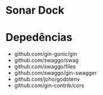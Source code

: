 # Sonar Dock

# Depedências
- github.com/gin-gonic/gin
- github.com/swaggo/swag
- github.com/swaggo/files
- github.com/swaggo/gin-swagger
- github.com/joho/godotenv
- github.com/gin-contrib/cors